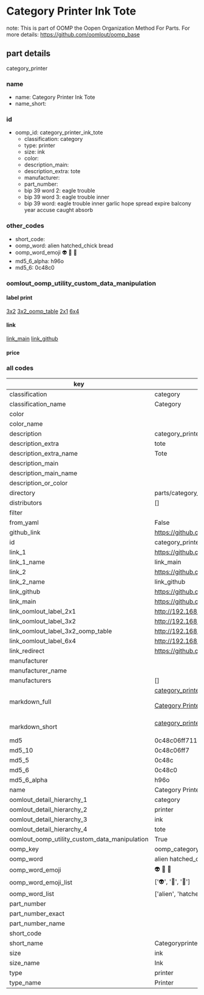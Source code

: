 # Category Printer Ink Tote  

note: This is part of OOMP the Oopen Organization Method For Parts. For more details: https://github.com/oomlout/oomp_base

##  part details
  



category_printer



### name
* name: Category Printer Ink Tote
* name_short: 
### id
* oomp_id: category_printer_ink_tote
  * classification: category
  * type: printer
  * size: ink
  * color: 
  * description_main: 
  * description_extra: tote
  * manufacturer: 
  * part_number: 
  * bip 39 word 2: eagle trouble
  * bip 39 word 3: eagle trouble inner
  * bip 39 word: eagle trouble inner garlic hope spread expire balcony year accuse caught absorb

### other_codes
* short_code: 
* oomp_word: alien hatched_chick bread
* oomp_word_emoji :alien: :hatched_chick: :bread:
* md5_6_alpha: h96o
* md5_6: 0c48c0






### oomlout_oomp_utility_custom_data_manipulation
#### label print
[3x2](http://192.168.1.245:1112/?label=oomp%20h96o)
[3x2_oomp_table](http://192.168.1.108:1112/?label=oomp%20h96o)
[2x1](http://192.168.1.242:1112/?label=oomp%20h96o)
[6x4](http://192.168.1.55:1112/?label=oomp%20h96o)    

#### link

[link_main](https://github.com/oomlout/oomlout_oomp_version_1_messy/tree/main/parts/category_printer_ink_tote) [link_github](https://github.com/oomlout/oomlout_oomp_version_1_messy/tree/main/parts/category_printer_ink_tote)                             

#### price







### all codes 
| key | value |  
| --- | --- |  
| classification | category |  
| classification_name | Category |  
| color |  |  
| color_name |  |  
| description | category_printer |  
| description_extra | tote |  
| description_extra_name | Tote |  
| description_main |  |  
| description_main_name |  |  
| description_or_color |   |  
| directory | parts/category_printer_ink_tote |  
| distributors | [] |  
| filter |  |  
| from_yaml | False |  
| github_link | https://github.com/oomlout/oomlout_oomp_part_src/tree/main/parts/category_printer_ink_tote |  
| id | category_printer_ink_tote |  
| link_1 | https://github.com/oomlout/oomlout_oomp_version_1_messy/tree/main/parts/category_printer_ink_tote |  
| link_1_name | link_main |  
| link_2 | https://github.com/oomlout/oomlout_oomp_version_1_messy/tree/main/parts/category_printer_ink_tote |  
| link_2_name | link_github |  
| link_github | https://github.com/oomlout/oomlout_oomp_version_1_messy/tree/main/parts/category_printer_ink_tote |  
| link_main | https://github.com/oomlout/oomlout_oomp_version_1_messy/tree/main/parts/category_printer_ink_tote |  
| link_oomlout_label_2x1 | http://192.168.1.242:1112/?label=oomp%20h96o |  
| link_oomlout_label_3x2 | http://192.168.1.245:1112/?label=oomp%20h96o |  
| link_oomlout_label_3x2_oomp_table | http://192.168.1.108:1112/?label=oomp%20h96o |  
| link_oomlout_label_6x4 | http://192.168.1.55:1112/?label=oomp%20h96o |  
| link_redirect | https://github.com/oomlout/oomlout_oomp_version_1_messy/tree/main/parts/category_printer_ink_tote |  
| manufacturer |  |  
| manufacturer_name |  |  
| manufacturers | [] |  
| markdown_full | [category_printer_ink_tote](none)<br>[](none)<br>[Category Printer Ink Tote](none)<br><br> |  
| markdown_short | [category_printer_ink_tote](none)<br><br> |  
| md5 | 0c48c06ff711ca0f4c36b5fce8fa4228 |  
| md5_10 | 0c48c06ff7 |  
| md5_5 | 0c48c |  
| md5_6 | 0c48c0 |  
| md5_6_alpha | h96o |  
| name | Category Printer Ink Tote |  
| oomlout_detail_hierarchy_1 | category |  
| oomlout_detail_hierarchy_2 | printer |  
| oomlout_detail_hierarchy_3 | ink |  
| oomlout_detail_hierarchy_4 | tote |  
| oomlout_oomp_utility_custom_data_manipulation | True |  
| oomp_key | oomp_category_printer_ink_tote |  
| oomp_word | alien hatched_chick bread |  
| oomp_word_emoji | :alien: :hatched_chick: :bread: |  
| oomp_word_emoji_list | [':alien:', ':hatched_chick:', ':bread:'] |  
| oomp_word_list | ['alien', 'hatched_chick', 'bread'] |  
| part_number |  |  
| part_number_exact |  |  
| part_number_name |  |  
| short_code |  |  
| short_name | Categoryprinter |  
| size | ink |  
| size_name | Ink |  
| type | printer |  
| type_name | Printer |  
